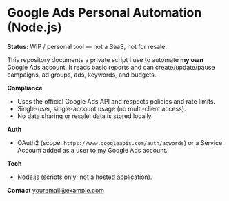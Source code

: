 # Google Ads Personal Automation (Node.js)

**Status:** WIP / personal tool — not a SaaS, not for resale.

This repository documents a private script I use to automate **my own** Google Ads account.
It reads basic reports and can create/update/pause campaigns, ad groups, ads, keywords, and budgets.

**Compliance**
- Uses the official Google Ads API and respects policies and rate limits.
- Single-user, single-account usage (no multi-client access).
- No data sharing or resale; data is stored locally.

**Auth**
- OAuth2 (scope: `https://www.googleapis.com/auth/adwords`) or a Service Account added as a user to my Google Ads account.

**Tech**
- Node.js (scripts only; not a hosted application).

**Contact**
youremail@example.com
